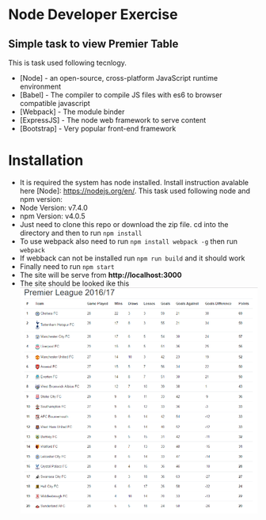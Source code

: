 # Node Developer Exercise
## Simple task to view Premier Table

This is task used following tecnlogy.

- [Node] -  an open-source, cross-platform JavaScript runtime environment
- [Babel] - The compiler to compile JS files with es6 to browser compatible javascript
- [Webpack] - The module binder
- [ExpressJS] - The node web framework to serve content
- [Bootstrap] - Very popular front-end framework

# Installation

- It is required the system has node installed. Install instruction avalable here [Node]: <https://nodejs.org/en/>. This task used following node and npm version:
- Node Version: v7.4.0
- npm Version: v4.0.5
- Just need to clone this repo or download the zip file. cd into the directory and then to run `npm install`
- To use webpack also need to run `npm install webpack -g` then run `webpack`
- If webback can not be installed run `npm run build` and it should work
- Finally need to run `npm start`      
- The site will be serve from **http://localhost:3000**
- The site should be looked ike this 
![Image of site](https://github.com/hmm007/node-exec/blob/master/scr/Capture.PNG)
